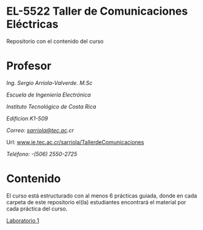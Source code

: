 # EL-5522 Taller de Comunicaciones Eléctricas
Repositorio con el contenido del curso

# Profesor
_Ing. Sergio Arriola-Valverde. M.Sc_

_Escuela de Ingeniería Electrónica_

_Instituto Tecnológico de Costa Rica_

_Edificion K1-509_

_Correo: sarriola@tec.ac.cr_

Url: www.ie.tec.ac.cr/sarriola/TallerdeComunicaciones

_Teléfono: -(506) 2550-2725_

# Contenido

El curso está estructurado con al menos 6 prácticas guiada, donde en cada carpeta de este repositorio el(la) estudiantes encontrará el material por cada práctica del curso.

[Laboratorio 1](https://github.com/sercr0388/TCE_IE/tree/master/Laboratorio%201/Script)


